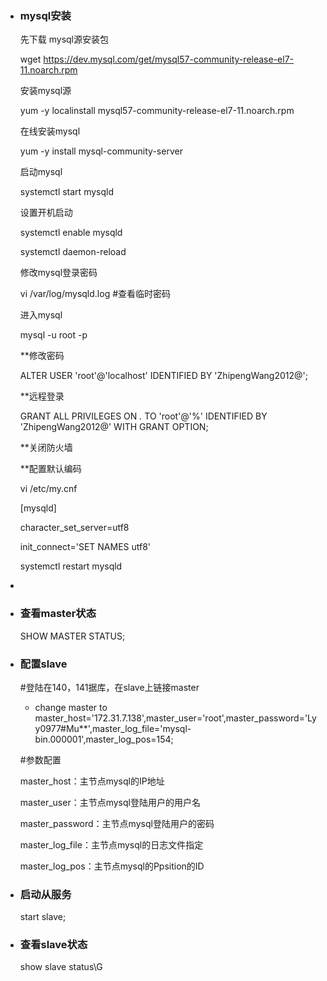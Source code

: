 - ### mysql安装

  先下载 mysql源安装包

  wget https://dev.mysql.com/get/mysql57-community-release-el7-11.noarch.rpm

  安装mysql源

  yum -y localinstall mysql57-community-release-el7-11.noarch.rpm 

  在线安装mysql

  yum -y install mysql-community-server

  启动mysql

  systemctl start mysqld

  设置开机启动

  systemctl enable mysqld

  systemctl daemon-reload

  修改mysql登录密码

  vi /var/log/mysqld.log   #查看临时密码

  进入mysql

  mysql -u root -p

  **修改密码

  ALTER USER 'root'@'localhost' IDENTIFIED BY 'ZhipengWang2012@';

  **远程登录

  GRANT ALL PRIVILEGES ON *.* TO 'root'@'%' IDENTIFIED BY 'ZhipengWang2012@' WITH GRANT OPTION;

  **关闭防火墙

  

  **配置默认编码

  vi /etc/my.cnf

  [mysqld]

  character_set_server=utf8

  init_connect='SET NAMES utf8'

  systemctl restart mysqld

- 

- ### 查看master状态

    SHOW MASTER STATUS;

- ### 配置slave

  \#登陆在140，141据库，在slave上链接master

  - change master to master_host='172.31.7.138',master_user='root',master_password='Lyy0977#Mu**',master_log_file='mysql-bin.000001',master_log_pos=154;

  \#参数配置

  master_host：主节点mysql的IP地址

  master_user：主节点mysql登陆用户的用户名

  master_password：主节点mysql登陆用户的密码

  master_log_file：主节点mysql的日志文件指定

  master_log_pos：主节点mysql的Ppsition的ID

- ### 启动从服务

  start slave;

  

- ### 查看slave状态

  show slave status\G

